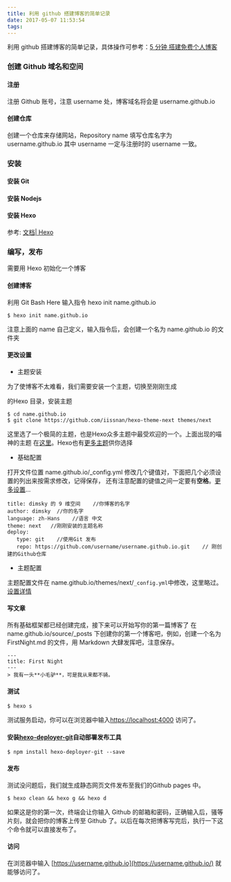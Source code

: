 ```yaml
---
title: 利用 github 搭建博客的简单记录
date: 2017-05-07 11:53:54
tags:
---
```


利用 github 搭建博客的简单记录，具体操作可参考：[5 分钟 搭建免费个人博客](http://www.jianshu.com/p/4eaddcbe4d12)

<!--more-->

### 创建 Github 域名和空间

#### 注册

注册 Github 账号，注意 username 处，博客域名将会是 username.github.io

#### 创建仓库

创建一个仓库来存储网站，Repository name 填写仓库名字为 username.github.io 其中 username 一定与注册时的 username 一致。

### 安装

#### 安装 Git

#### 安装 Nodejs

#### 安装 Hexo

参考: [文档| Hexo](https://hexo.io/zh-cn/docs/)

### 编写，发布

需要用 Hexo 初始化一个博客

#### 创建博客

利用 Git Bash Here 输入指令 hexo init name.github.io

```
$ hexo init name.github.io
```

 注意上面的 name 自己定义，输入指令后，会创建一个名为 name.github.io 的文件夹

#### 更改设置

- 主题安装

为了使博客不太难看，我们需要安装一个主题，切换至刚刚生成

的Hexo 目录，安装主题

```
$ cd name.github.io
$ git clone https://github.com/iissnan/hexo-theme-next themes/next
```

这里选了一个极简的主题，也是Hexo众多主题中最受欢迎的一个。上面出现的喵神的主题 在[这里](https://github.com/monniya/hexo-theme-new-vno)。Hexo也有[更多主题](https://hexo.io/themes/)供你选择

- 基础配置

打开文件位置 name.github.io/_config.yml 修改几个键值对，下面把几个必须设置的列出来按需求修改，记得保存， 还有注意配置的键值之间一定要有**空格**。[更多设置](https://hexo.io/zh-cn/docs/configuration.html)…

```
title: dimsky 的 9 维空间    //你博客的名字
author: dimsky  //你的名字
language: zh-Hans    //语言 中文
theme: next   //刚刚安装的主题名称
deploy:
   type: git    //使用Git 发布
   repo: https://github.com/username/username.github.io.git    // 刚创建的Github仓库
```

- 主题配置

主题配置文件在 name.github.io/themes/next/`_config.yml`中修改，这里略过。[设置详情](http://theme-next.iissnan.com/getting-started.html#theme-settings)

#### 写文章

所有基础框架都已经创建完成，接下来可以开始写你的第一篇博客了
在 name.github.io/source/_posts 下创建你的第一个博客吧，例如，创建一个名为FirstNight.md 的文件，用 Markdown 大肆发挥吧，注意保存。

```
---
title: First Night
---
> 我有一头**小毛驴**，可是我从来都不骑。
```

#### 测试

```
$ hexo s
```

测试服务启动，你可以在浏览器中输入[https://localhost:4000](https://localhost:4000/) 访问了。

#### 安装[hexo-deployer-git](https://github.com/hexojs/hexo-deployer-git)自动部署发布工具

```
$ npm install hexo-deployer-git --save
```

#### 发布

测试没问题后，我们就生成静态网页文件发布至我们的Github pages 中。

```
$ hexo clean && hexo g && hexo d
```

如果这是你的第一次，终端会让你输入 Github 的邮箱和密码，正确输入后，骚等片刻，就会把你的博客上传至 Github 了。以后在每次把博客写完后，执行一下这个命令就可以直接发布了。

#### 访问

在浏览器中输入 [https://username.github.io](https://username.github.io/) 就能够访问了。